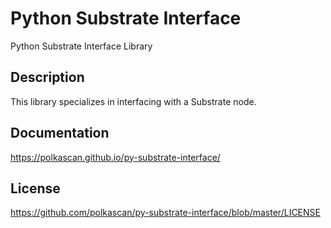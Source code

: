 # Python Substrate Interface
Python Substrate Interface Library

## Description
This library specializes in interfacing with a Substrate node.

## Documentation
https://polkascan.github.io/py-substrate-interface/

## License
https://github.com/polkascan/py-substrate-interface/blob/master/LICENSE
